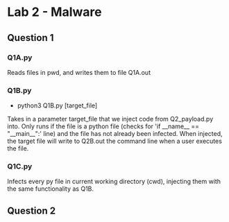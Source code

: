 # Lab 2 - Malware

## Question 1

### Q1A.py
Reads files in pwd, and writes them to file Q1A.out

### Q1B.py
- python3 Q1B.py [target_file]  

Takes in a parameter target_file that we inject code from Q2_payload.py into. Only runs if the file is a python file (checks for 'if \_\_name\_\_ == "\_\_main\_\_":' line) and the file has not already been infected. When injected, the target file will write to Q2B.out the command line when a user executes the file.

### Q1C.py
Infects every py file in current working directory (cwd), injecting them with the same functionality as Q1B. 

## Question 2
